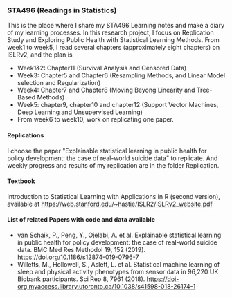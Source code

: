### STA496 (Readings in Statistics)

This is the place where I share my STA496 Learning notes and make a diary of my learning processes. In this research project, I focus on Replication Study and Exploring Public Health with Statistical Learning Methods. From week1 to week5, I read several chapters (approximately eight chapters) on ISLRv2, and the plan is 
+ Week1&2: Chapter11 (Survival Analysis and Censored Data)
+ Week3: Chapter5 and Chapter6 (Resampling Methods, and Linear Model selection and Regularization)
+ Week4: Chapter7 and Chapter8 (Moving Beyong Linearity and Tree-Based Methods)  
+ Week5: chapter9, chapter10 and chapter12 (Support Vector Machines, Deep Learning and Unsupervised Learning)
+ From week6 to week10, work on replicating one paper. 

#### Replications
I choose the paper "Explainable statistical learning in public health for policy development: the case of real-world suicide data" to replicate. And weekly progress and results of my replication are in the folder Replication. 

#### Textbook 
Introduction to Statistical Learning with Applications in R (second version), available at https://web.stanford.edu/~hastie/ISLR2/ISLRv2_website.pdf

#### List of related Papers with code and data available
+ van Schaik, P., Peng, Y., Ojelabi, A. et al. Explainable statistical learning in public health for policy development: the case of real-world suicide data. BMC Med Res Methodol 19, 152 (2019). https://doi.org/10.1186/s12874-019-0796-7
+ Willetts, M., Hollowell, S., Aslett, L. et al. Statistical machine learning of sleep and physical activity phenotypes from sensor data in 96,220 UK Biobank participants. Sci Rep 8, 7961 (2018). https://doi-org.myaccess.library.utoronto.ca/10.1038/s41598-018-26174-1

